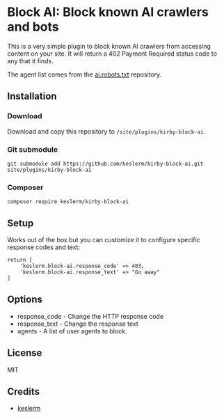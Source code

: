 # Block AI: Block known AI crawlers and bots

This is a very simple plugin to block known AI crawlers from accessing content on your site. It will return a 402 Payment 
Required status code to any that it finds.

The agent list comes from the [ai.robots.txt](https://github.com/ai-robots-txt/ai.robots.txt) repository.

## Installation

### Download

Download and copy this repository to `/site/plugins/kirby-block-ai`.

### Git submodule

```
git submodule add https://github.com/keslerm/kirby-block-ai.git site/plugins/kirby-block-ai
```

### Composer

```
composer require keslerm/kirby-block-ai
```

## Setup

Works out of the box but you can customize it to configure specific response codes and text:

```
return [
    'keslerm.block-ai.response_code' => 403,
    'keslerm.block-ai.response_text' => "Go away"
]
```

## Options

* response_code - Change the HTTP response code
* response_text - Change the response text
* agents - A list of user agents to block.

## License

MIT

## Credits

- [keslerm](https://github.com/keslerm)
